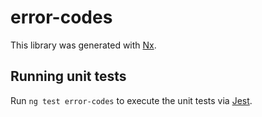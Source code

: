 # error-codes

This library was generated with [Nx](https://nx.dev).

## Running unit tests

Run `ng test error-codes` to execute the unit tests via [Jest](https://jestjs.io).
